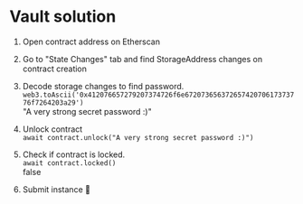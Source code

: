 # Vault solution

1. Open contract address on Etherscan

2. Go to "State Changes" tab and find StorageAddress changes on contract creation

3. Decode storage changes to find password.  
`web3.toAscii('0x412076657279207374726f6e67207365637265742070617373776f7264203a29')`  
"A very strong secret password :)"  

4. Unlock contract  
`await contract.unlock("A very strong secret password :)")`  

5. Check if contract is locked.  
`await contract.locked()`  
false  

6. Submit instance 🎉  
